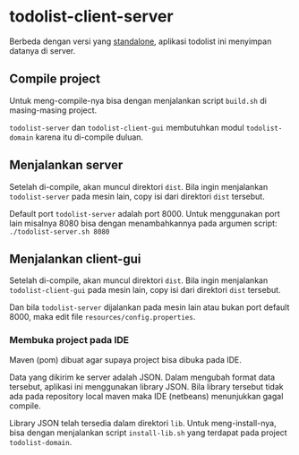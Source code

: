 # todolist-client-server
Berbeda dengan versi yang <a href="https://github.com/mohamad-salman/todolist-standalone">standalone</a>, aplikasi todolist ini menyimpan datanya di server.

## Compile project
Untuk meng-compile-nya bisa dengan menjalankan script `build.sh` di masing-masing project.

`todolist-server` dan `todolist-client-gui` membutuhkan modul `todolist-domain` karena itu di-compile duluan. 


## Menjalankan server
Setelah di-compile, akan muncul direktori `dist`. Bila ingin menjalankan `todolist-server` pada mesin lain, copy isi dari direktori `dist` tersebut.

Default port `todolist-server` adalah port 8000. Untuk menggunakan port lain misalnya 8080 bisa dengan menambahkannya pada argumen script: `./todolist-server.sh 8080`

## Menjalankan client-gui
Setelah di-compile, akan muncul direktori `dist`. Bila ingin menjalankan `todolist-client-gui` pada mesin lain, copy isi dari direktori `dist` tersebut.

Dan bila `todolist-server` dijalankan pada mesin lain atau bukan port default 8000, maka edit file `resources/config.properties`.

### Membuka project pada IDE
Maven (pom) dibuat agar supaya project bisa dibuka pada IDE.

Data yang dikirim ke server adalah JSON. Dalam mengubah format data tersebut, aplikasi ini menggunakan library JSON. Bila library tersebut tidak ada pada repository local maven maka IDE (netbeans) menunjukkan gagal compile.

Library JSON telah tersedia dalam direktori `lib`. Untuk meng-install-nya, bisa dengan menjalankan script `install-lib.sh` yang terdapat pada project `todolist-domain`.
